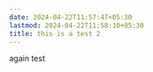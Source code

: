 ```yaml
---
date: 2024-04-22T11:57:47+05:30
lastmod: 2024-04-22T11:58:10+05:30
title: this is a test 2
---
```


again test
